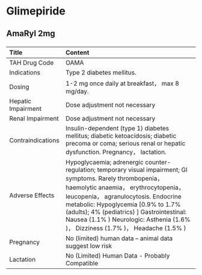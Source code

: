 # Glimepiride

## AmaRyl 2mg

##### 

| Title              | Content                                                                                                                                                                                                                                                                                                                                                              |
|:-------------------|:---------------------------------------------------------------------------------------------------------------------------------------------------------------------------------------------------------------------------------------------------------------------------------------------------------------------------------------------------------------------|
| TAH Drug Code      | OAMA                                                                                                                                                                                                                                                                                                                                                                 |
| Indications        | Type 2 diabetes mellitus.                                                                                                                                                                                                                                                                                                                                            |
| Dosing             | 1-2 mg once daily at breakfast， max 8 mg/day.                                                                                                                                                                                                                                                                                                                       |
| Hepatic Impairment | Dose adjustment not necessary                                                                                                                                                                                                                                                                                                                                        |
| Renal Impairment   | Dose adjustment not necessary                                                                                                                                                                                                                                                                                                                                        |
| Contraindications  | Insulin-dependent (type 1) diabetes mellitus; diabetic ketoacidosis; diabetic precoma or coma; serious renal or hepatic dysfunction. Pregnancy， lactation.                                                                                                                                                                                                          |
| Adverse Effects    | Hypoglycaemia; adrenergic counter-regulation; temporary visual impairment; GI symptoms. Rarely thrombopenia， haemolytic anaemia， erythrocytopenia， leucopenia， agranulocytosis. Endocrine metabolic: Hypoglycemia [0.9% to 1.7% (adults); 4% (pediatrics) ] Gastrointestinal: Nausea (1.1% ) Neurologic: Asthenia (1.6% )， Dizziness (1.7% )， Headache (1.5% ) |
| Pregnancy          | No (limited) human data – animal data suggest low risk                                                                                                                                                                                                                                                                                                               |
| Lactation          | No (Limited) Human Data - Probably Compatible                                                                                                                                                                                                                                                                                                                        |

